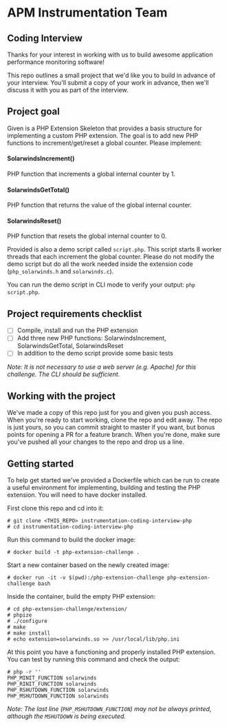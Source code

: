 # APM Instrumentation Team
## Coding Interview
Thanks for your interest in working with us to build awesome application performance monitoring software!

This repo outlines a small project that we'd like you to build in advance of your interview. You'll submit a copy of your work in advance, then we'll discuss it with you as part of the interview.

## Project goal
Given is a PHP Extension Skeleton that provides a basis structure for implementing a custom PHP extension. The goal is to add new PHP functions to increment/get/reset a global counter. Please implement:

#### SolarwindsIncrement()
PHP function that increments a global internal counter by 1.

#### SolarwindsGetTotal()
PHP function that returns the value of the global internal counter.

#### SolarwindsReset()
PHP function that resets the global internal counter to 0.

Provided is also a demo script called `script.php`. This script starts 8 worker threads that each increment the global counter. Please do not modify the demo script but do all the work needed inside the extension code (`php_solarwinds.h` and `solarwinds.c`).

You can run the demo script in CLI mode to verify your output: `php script.php`.

## Project requirements checklist
- [ ] Compile, install and run the PHP extension
- [ ] Add three new PHP functions: SolarwindsIncrement, SolarwindsGetTotal, SolarwindsReset
- [ ] In addition to the demo script provide some basic tests

_Note: It is not necessary to use a web server (e.g. Apache) for this challenge. The CLI should be sufficient._

## Working with the project
We've made a copy of this repo just for you and given you push access.  When you're ready to start working, clone the repo and edit away.  The repo is just yours, so you can commit straight to master if you want, but bonus points for opening a PR for a feature branch.  When you're done, make sure you've pushed all your changes to the repo and drop us a line.

## Getting started
To help get started we've provided a Dockerfile which can be run to create a useful environment for implementing, building and testing the PHP extension. You will need to have docker installed.

First clone this repo and cd into it:
```
# git clone <THIS_REPO> instrumentation-coding-interview-php
# cd instrumentation-coding-interview-php
```

Run this command to build the docker image:
```
# docker build -t php-extension-challenge .
```

Start a new container based on the newly created image:
```
# docker run -it -v $(pwd):/php-extension-challenge php-extension-challenge bash
```

Inside the container, build the empty PHP extension:
```
# cd php-extension-challenge/extension/
# phpize
# ./configure
# make
# make install
# echo extension=solarwinds.so >> /usr/local/lib/php.ini
```

At this point you have a functioning and properly installed PHP extension. You can test by running this command and check the output:
```
# php -r ''
PHP_MINIT_FUNCTION solarwinds
PHP_RINIT_FUNCTION solarwinds
PHP_RSHUTDOWN_FUNCTION solarwinds
PHP_MSHUTDOWN_FUNCTION solarwinds
```
_Note: The last line (`PHP_MSHUTDOWN_FUNCTION`) may not be always printed, although the `MSHUTDOWN` is being executed._
